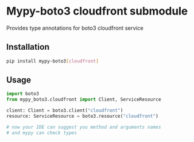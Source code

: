 # Mypy-boto3 cloudfront submodule

Provides type annotations for boto3 cloudfront service

## Installation

```bash
pip install mypy-boto3[cloudfront]
```

## Usage

```python
import boto3
from mypy_boto3.cloudfront import Client, ServiceResource

client: Client = boto3.client("cloudfront")
resource: ServiceResource = boto3.resource("cloudfront")

# now your IDE can suggest you method and arguments names
# and mypy can check types
```

